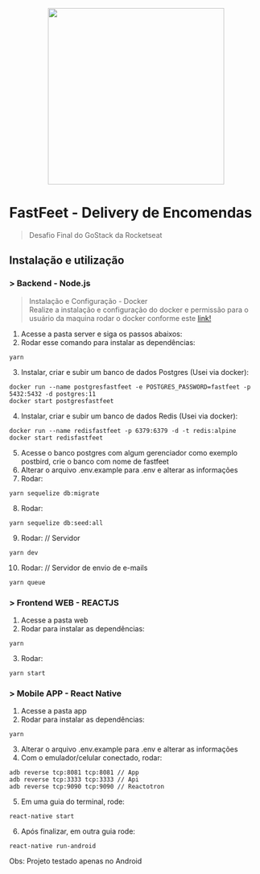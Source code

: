<p align="center">
  <img width="350" height="auto" src="https://raw.githubusercontent.com/Rocketseat/bootcamp-gostack-desafio-02/master/.github/logo.png">
</p>

# FastFeet - Delivery de Encomendas

> Desafio Final do GoStack da Rocketseat

## Instalação e utilização

### > Backend - Node.js

> Instalação e Configuração - Docker<br/>
> Realize a instalação e configuração do docker e permissão para o usuário da maquina rodar o docker conforme este <a href="https://docs.docker.com/">link!</a>

1.  Acesse a pasta server e siga os passos abaixos:
2.  Rodar esse comando para instalar as dependências:

```
yarn
```

3.  Instalar, criar e subir um banco de dados Postgres (Usei via docker):

```
docker run --name postgresfastfeet -e POSTGRES_PASSWORD=fastfeet -p 5432:5432 -d postgres:11
docker start postgresfastfeet
```

4.  Instalar, criar e subir um banco de dados Redis (Usei via docker):

```
docker run --name redisfastfeet -p 6379:6379 -d -t redis:alpine
docker start redisfastfeet
```

5.  Acesse o banco postgres com algum gerenciador como exemplo postbird, crie o banco com nome de fastfeet
6.  Alterar o arquivo .env.example para .env e alterar as informações
7.  Rodar:

```
yarn sequelize db:migrate
```

8. Rodar:

```
yarn sequelize db:seed:all
```

9. Rodar: // Servidor

```
yarn dev
```

10. Rodar: // Servidor de envio de e-mails

```
yarn queue
```

### > Frontend WEB - REACTJS

1.  Acesse a pasta web
2.  Rodar para instalar as dependências:

```
yarn
```

3.  Rodar:

```
yarn start
```

### > Mobile APP - React Native

1.  Acesse a pasta app
2.  Rodar para instalar as dependências:

```
yarn
```

3.  Alterar o arquivo .env.example para .env e alterar as informações
4.  Com o emulador/celular conectado, rodar:

```
adb reverse tcp:8081 tcp:8081 // App
adb reverse tcp:3333 tcp:3333 // Api
adb reverse tcp:9090 tcp:9090 // Reactotron
```

5.  Em uma guia do terminal, rode:

```
react-native start
```

6. Após finalizar, em outra guia rode:

```
react-native run-android
```

Obs: Projeto testado apenas no Android
